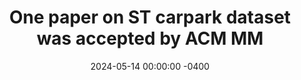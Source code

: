 ---
title: "One paper on ST carpark dataset was accepted by ACM MM"
date: 2024-05-14 00:00:00 -0400
---